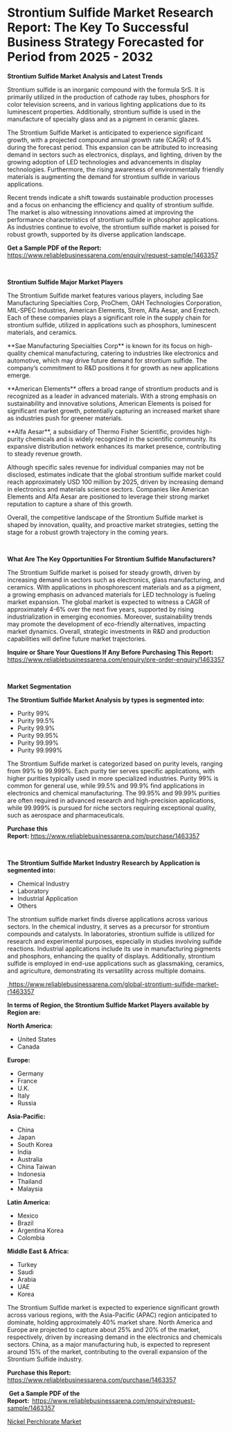 <p><h1>Strontium Sulfide Market Research Report: The Key To Successful Business Strategy Forecasted for Period from 2025 - 2032</h1></p><p><strong>Strontium Sulfide Market Analysis and Latest Trends</strong></p>
<p><p>Strontium sulfide is an inorganic compound with the formula SrS. It is primarily utilized in the production of cathode ray tubes, phosphors for color television screens, and in various lighting applications due to its luminescent properties. Additionally, strontium sulfide is used in the manufacture of specialty glass and as a pigment in ceramic glazes.</p><p>The Strontium Sulfide Market is anticipated to experience significant growth, with a projected compound annual growth rate (CAGR) of 9.4% during the forecast period. This expansion can be attributed to increasing demand in sectors such as electronics, displays, and lighting, driven by the growing adoption of LED technologies and advancements in display technologies. Furthermore, the rising awareness of environmentally friendly materials is augmenting the demand for strontium sulfide in various applications.</p><p>Recent trends indicate a shift towards sustainable production processes and a focus on enhancing the efficiency and quality of strontium sulfide. The market is also witnessing innovations aimed at improving the performance characteristics of strontium sulfide in phosphor applications. As industries continue to evolve, the strontium sulfide market is poised for robust growth, supported by its diverse application landscape.</p></p>
<p><strong>Get a Sample PDF of the Report:&nbsp;</strong> <a href="https://www.reliablebusinessarena.com/enquiry/request-sample/1463357?utm_campaign=2928&utm_medium=2&utm_source=Github&utm_content=ia&utm_term=01042025&utm_id=strontium-sulfide">https://www.reliablebusinessarena.com/enquiry/request-sample/1463357</a></p>
<p>&nbsp;</p>
<p><strong>Strontium Sulfide Major Market Players</strong></p>
<p><p>The Strontium Sulfide market features various players, including Sae Manufacturing Specialties Corp, ProChem, OAH Technologies Corporation, MIL-SPEC Industries, American Elements, Strem, Alfa Aesar, and Ereztech. Each of these companies plays a significant role in the supply chain for strontium sulfide, utilized in applications such as phosphors, luminescent materials, and ceramics.</p><p>**Sae Manufacturing Specialties Corp** is known for its focus on high-quality chemical manufacturing, catering to industries like electronics and automotive, which may drive future demand for strontium sulfide. The company’s commitment to R&D positions it for growth as new applications emerge.</p><p>**American Elements** offers a broad range of strontium products and is recognized as a leader in advanced materials. With a strong emphasis on sustainability and innovative solutions, American Elements is poised for significant market growth, potentially capturing an increased market share as industries push for greener materials.</p><p>**Alfa Aesar**, a subsidiary of Thermo Fisher Scientific, provides high-purity chemicals and is widely recognized in the scientific community. Its expansive distribution network enhances its market presence, contributing to steady revenue growth.</p><p>Although specific sales revenue for individual companies may not be disclosed, estimates indicate that the global strontium sulfide market could reach approximately USD 100 million by 2025, driven by increasing demand in electronics and materials science sectors. Companies like American Elements and Alfa Aesar are positioned to leverage their strong market reputation to capture a share of this growth.</p><p>Overall, the competitive landscape of the Strontium Sulfide market is shaped by innovation, quality, and proactive market strategies, setting the stage for a robust growth trajectory in the coming years.</p></p>
<p>&nbsp;</p>
<p><strong>What Are The Key Opportunities For Strontium Sulfide Manufacturers?</strong></p>
<p><p>The Strontium Sulfide market is poised for steady growth, driven by increasing demand in sectors such as electronics, glass manufacturing, and ceramics. With applications in phosphorescent materials and as a pigment, a growing emphasis on advanced materials for LED technology is fueling market expansion. The global market is expected to witness a CAGR of approximately 4-6% over the next five years, supported by rising industrialization in emerging economies. Moreover, sustainability trends may promote the development of eco-friendly alternatives, impacting market dynamics. Overall, strategic investments in R&D and production capabilities will define future market trajectories.</p></p>
<p><strong>Inquire or Share Your Questions If Any Before Purchasing This Report:</strong> <a href="https://www.reliablebusinessarena.com/enquiry/pre-order-enquiry/1463357?utm_campaign=2928&utm_medium=2&utm_source=Github&utm_content=ia&utm_term=01042025&utm_id=strontium-sulfide">https://www.reliablebusinessarena.com/enquiry/pre-order-enquiry/1463357</a></p>
<p>&nbsp;</p>
<p><strong>Market Segmentation</strong></p>
<p><strong>The Strontium Sulfide Market Analysis by types is segmented into:</strong></p>
<p><ul><li>Purity 99%</li><li>Purity 99.5%</li><li>Purity 99.9%</li><li>Purity 99.95%</li><li>Purity 99.99%</li><li>Purity 99.999%</li></ul></p>
<p><p>The Strontium Sulfide market is categorized based on purity levels, ranging from 99% to 99.999%. Each purity tier serves specific applications, with higher purities typically used in more specialized industries. Purity 99% is common for general use, while 99.5% and 99.9% find applications in electronics and chemical manufacturing. The 99.95% and 99.99% purities are often required in advanced research and high-precision applications, while 99.999% is pursued for niche sectors requiring exceptional quality, such as aerospace and pharmaceuticals.</p></p>
<p><strong>Purchase this Report:&nbsp;</strong><a href="https://www.reliablebusinessarena.com/purchase/1463357?utm_campaign=2928&utm_medium=2&utm_source=Github&utm_content=ia&utm_term=01042025&utm_id=strontium-sulfide">https://www.reliablebusinessarena.com/purchase/1463357</a></p>
<p>&nbsp;</p>
<p><strong>The Strontium Sulfide Market Industry Research by Application is segmented into:</strong></p>
<p><ul><li>Chemical Industry</li><li>Laboratory</li><li>Industrial Application</li><li>Others</li></ul></p>
<p><p>The strontium sulfide market finds diverse applications across various sectors. In the chemical industry, it serves as a precursor for strontium compounds and catalysts. In laboratories, strontium sulfide is utilized for research and experimental purposes, especially in studies involving sulfide reactions. Industrial applications include its use in manufacturing pigments and phosphors, enhancing the quality of displays. Additionally, strontium sulfide is employed in end-use applications such as glassmaking, ceramics, and agriculture, demonstrating its versatility across multiple domains.</p></p>
<p><a href="https://www.reliablebusinessarena.com/global-strontium-sulfide-market-r1463357?utm_campaign=2928&utm_medium=2&utm_source=Github&utm_content=ia&utm_term=01042025&utm_id=strontium-sulfide">&nbsp;https://www.reliablebusinessarena.com/global-strontium-sulfide-market-r1463357</a></p>
<p><strong>In terms of Region, the Strontium Sulfide Market Players available by Region are:</strong></p>
<p>
    <p> <strong> North America: </strong>
        <ul>
            <li>United States</li>
            <li>Canada</li>
        </ul>
        </p> 
    <p> <strong> Europe: </strong>
        <ul>
            <li>Germany</li>
            <li>France</li>
            <li>U.K.</li>
            <li>Italy</li>
            <li>Russia</li>
        </ul>
        </p> 
    <p> <strong> Asia-Pacific: </strong>
        <ul>
            <li>China</li>
            <li>Japan</li>
            <li>South Korea</li>
            <li>India</li>
            <li>Australia</li>
            <li>China Taiwan</li>
            <li>Indonesia</li>
            <li>Thailand</li>
            <li>Malaysia</li>
        </ul>
        </p> 
    <p> <strong> Latin America: </strong>
        <ul>
            <li>Mexico</li>
            <li>Brazil</li>
            <li>Argentina Korea</li>
            <li>Colombia</li>
        </ul>
        </p> 
    <p> <strong> Middle East & Africa: </strong>
        <ul>
            <li>Turkey</li>
            <li>Saudi</li>
            <li>Arabia</li>
            <li>UAE</li>
            <li>Korea</li>
        </ul>
    </p>
    </p>
<p><p>The Strontium Sulfide market is expected to experience significant growth across various regions, with the Asia-Pacific (APAC) region anticipated to dominate, holding approximately 40% market share. North America and Europe are projected to capture about 25% and 20% of the market, respectively, driven by increasing demand in the electronics and chemicals sectors. China, as a major manufacturing hub, is expected to represent around 15% of the market, contributing to the overall expansion of the Strontium Sulfide industry.</p></p>
<p><strong>Purchase this Report: </strong><a href="https://www.reliablebusinessarena.com/purchase/1463357?utm_campaign=2928&utm_medium=2&utm_source=Github&utm_content=ia&utm_term=01042025&utm_id=strontium-sulfide">https://www.reliablebusinessarena.com/purchase/1463357</a></p>
<p>&nbsp;<strong>Get a Sample PDF of the Report:&nbsp;&nbsp;</strong><a href="https://www.reliablebusinessarena.com/enquiry/request-sample/1463357?utm_campaign=2928&utm_medium=2&utm_source=Github&utm_content=ia&utm_term=01042025&utm_id=strontium-sulfide">https://www.reliablebusinessarena.com/enquiry/request-sample/1463357</a></p>
<p><strong></strong></p>
<p><p><a href="https://github.com/hannajuana198484/Market-Research-Report-List-1/blob/main/nickel-perchlorate-market.md?utm_campaign=2928&utm_medium=2&utm_source=Github&utm_content=ia&utm_term=01042025&utm_id=strontium-sulfide">Nickel Perchlorate Market</a></p></p>